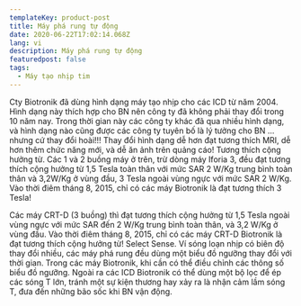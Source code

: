```yaml
---
templateKey: product-post
title: Máy phá rung tự động
date: 2020-06-22T17:02:14.068Z
lang: vi
description: Máy phá rung tự động
featuredpost: false
tags:
  - Máy tạo nhịp tim
---
```


Cty Biotronik đã dùng hình dạng máy tạo nhịp cho các ICD từ năm 2004. Hình dạng này thích hợp cho BN nên công ty đã không phải thay đổi trong 10 năm nay.
Trong thời gian này các công ty khác đã qua nhiều hình dạng, và hình dạng nào cũng được các công ty tuyên bố là lý tưởng cho BN ... nhưng cứ thay đổi hoài!!! Thay đổi hình dạng dễ hơn đạt tương thích MRI, dễ hơn thêm chức năng mới, và dễ ăn ảnh trên quảng cáo!
Tương thích cộng hưởng từ. Các 1 và 2 buồng máy ở trên, trừ dòng máy Iforia 3, đều đạt tương thích cộng hưởng từ 
1,5 Tesla toàn thân với mức SAR 2 W/Kg trung bình toàn thân và 3,2W/Kg ở vùng đầu, 
3 Tesla ngoài vùng ngực với mức SAR 2 W/Kg. 
Vào thời điêm tháng 8, 2015, chỉ có các máy Biotronik là đạt tương thích 3 Tesla!

Các máy CRT-D (3 buồng) thì đạt tương thích cộng hưởng từ 1,5 Tesla ngoài vùng ngực với mức SAR đến 2 W/Kg trung bình toàn thân, và 3,2 W/Kg ở vùng đầu. Vào thời điêm tháng 8, 2015, chỉ có các máy CRT-D Biotronik là đạt tương thích cộng hưởng từ!
Select Sense. Ví sóng loạn nhịp có biên độ thay đổi nhiều, các máy phá rung đều dùng một biểu đồ ngưỡng thay đổi với thời gian. Trong các máy Biotronik, khi cần có thể điều chỉnh các thông số biểu đồ ngưỡng. Ngoài ra các ICD Biotronik có thể dùng một bộ lọc để ép các sóng T lớn, tránh một sự kiện thương hay xảy ra là nhận cảm lầm sóng T, đưa đến những bão sốc khi BN vận động.